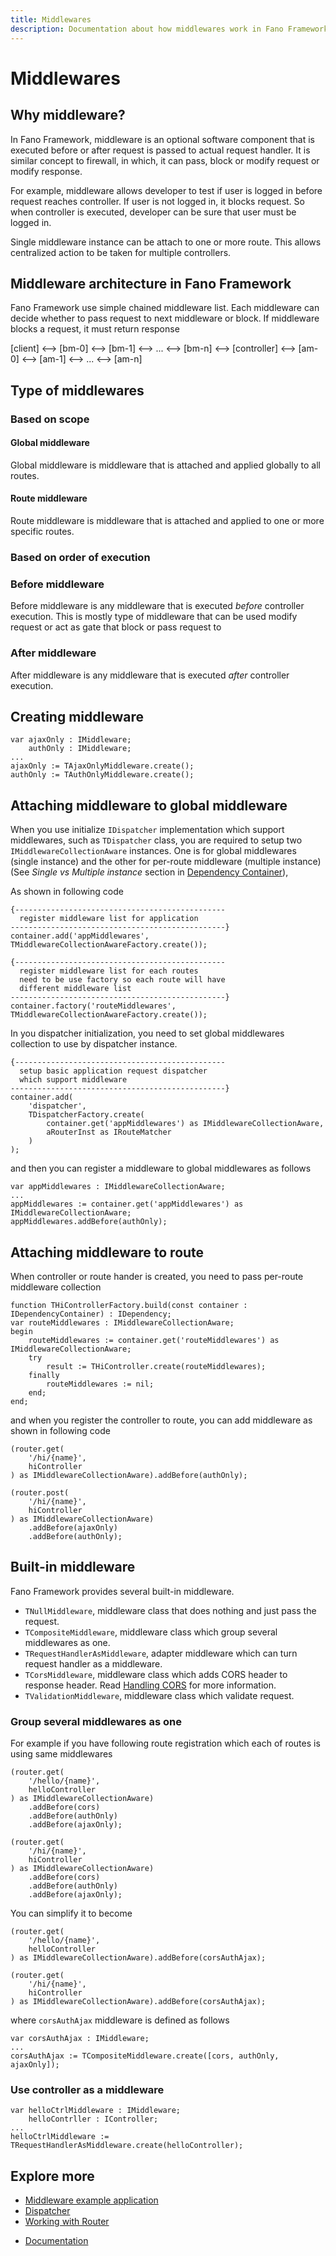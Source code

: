 ```yaml
---
title: Middlewares
description: Documentation about how middlewares work in Fano Framework
---
```


<h1 class="major">Middlewares</h1>

## Why middleware?

In Fano Framework, middleware is an optional software component that is executed before or after request is passed to actual request handler. It is similar concept to firewall, in which, it can pass, block or modify request or modify response.

For example, middleware allows developer to test if user is logged in before request reaches controller. If user is not logged in, it blocks request.
So when controller is executed, developer can be sure that user must be logged in.

Single middleware instance can be attach to one or more route. This allows centralized action to be taken for multiple controllers.

## Middleware architecture in Fano Framework

Fano Framework use simple chained middleware list. Each middleware can decide whether to pass request to next middleware or block. If middleware blocks a request, it must return response

[client] <--> [bm-0] <--> [bm-1] <--> ... <--> [bm-n] <--> [controller] <--> [am-0] <--> [am-1] <--> ... <--> [am-n]

## Type of middlewares

### Based on scope

#### Global middleware

Global middleware is middleware that is attached and applied globally to all routes.

#### Route middleware

Route middleware is middleware that is attached and applied to one or more specific routes.

### Based on order of execution

### Before middleware

Before middleware is any middleware that is executed *before* controller execution. This is mostly type of middleware that can be used modify request or act as gate that block or pass request to

### After middleware

After middleware is any middleware that is executed *after* controller execution.


## Creating middleware

```
var ajaxOnly : IMiddleware;
    authOnly : IMiddleware;
...
ajaxOnly := TAjaxOnlyMiddleware.create();
authOnly := TAuthOnlyMiddleware.create();
```

## Attaching middleware to global middleware

When you use initialize `IDispatcher` implementation which support middlewares, such as `TDispatcher` class, you are required to setup two `IMiddlewareCollectionAware` instances. One is for global middlewares (single instance) and the other for per-route middleware (multiple instance) (See *Single vs Multiple instance* section in [Dependency Container](/depdendency-container)),

As shown in following code

```
{-----------------------------------------------
  register middleware list for application
------------------------------------------------}
container.add('appMiddlewares', TMiddlewareCollectionAwareFactory.create());

{-----------------------------------------------
  register middleware list for each routes
  need to be use factory so each route will have
  different middleware list
------------------------------------------------}
container.factory('routeMiddlewares', TMiddlewareCollectionAwareFactory.create());
```

In you dispatcher initialization, you need to set global middlewares collection to use by dispatcher instance.

```
{-----------------------------------------------
  setup basic application request dispatcher
  which support middleware
------------------------------------------------}
container.add(
    'dispatcher',
    TDispatcherFactory.create(
        container.get('appMiddlewares') as IMiddlewareCollectionAware,
        aRouterInst as IRouteMatcher
    )
);
```

and then you can register a middleware to global middlewares as follows

```
var appMiddlewares : IMiddlewareCollectionAware;
...
appMiddlewares := container.get('appMiddlewares') as IMiddlewareCollectionAware;
appMiddlewares.addBefore(authOnly);
```

## Attaching middleware to route

When controller or route hander is created, you need to pass per-route middleware collection

```
function THiControllerFactory.build(const container : IDependencyContainer) : IDependency;
var routeMiddlewares : IMiddlewareCollectionAware;
begin
    routeMiddlewares := container.get('routeMiddlewares') as IMiddlewareCollectionAware;
    try
        result := THiController.create(routeMiddlewares);
    finally
        routeMiddlewares := nil;
    end;
end;

```

and when you register the controller to route, you can add middleware as shown in following code

```
(router.get(
    '/hi/{name}',
    hiController
) as IMiddlewareCollectionAware).addBefore(authOnly);

(router.post(
    '/hi/{name}',
    hiController
) as IMiddlewareCollectionAware)
    .addBefore(ajaxOnly)
    .addBefore(authOnly);
```

## Built-in middleware

Fano Framework provides several built-in middleware.

- `TNullMiddleware`, middleware class that does nothing and just pass the request.
- `TCompositeMiddleware`, middleware class which group several middlewares as one.
- `TRequestHandlerAsMiddleware`, adapter middleware which can turn request handler as a middleware.
- `TCorsMiddleware`, middleware class which adds CORS header to response header. Read [Handling CORS](/security/handling-cors) for more information.
- `TValidationMiddleware`, middleware class which validate request.

### Group several middlewares as one

For example if you have following route registration which each of routes is using same
middlewares

```
(router.get(
    '/hello/{name}',
    helloController
) as IMiddlewareCollectionAware)
    .addBefore(cors)
    .addBefore(authOnly)
    .addBefore(ajaxOnly);

(router.get(
    '/hi/{name}',
    hiController
) as IMiddlewareCollectionAware)
    .addBefore(cors)
    .addBefore(authOnly)
    .addBefore(ajaxOnly);
```

You can simplify it to become

```
(router.get(
    '/hello/{name}',
    helloController
) as IMiddlewareCollectionAware).addBefore(corsAuthAjax);

(router.get(
    '/hi/{name}',
    hiController
) as IMiddlewareCollectionAware).addBefore(corsAuthAjax);
```

where `corsAuthAjax` middleware is defined as follows

```
var corsAuthAjax : IMiddleware;
...
corsAuthAjax := TCompositeMiddleware.create([cors, authOnly, ajaxOnly]);
```

### Use controller as a middleware

```
var helloCtrlMiddleware : IMiddleware;
    helloContrller : IController;
...
helloCtrlMiddleware := TRequestHandlerAsMiddleware.create(helloController);
```

## Explore more

- [Middleware example application](/examples)
- [Dispatcher](/dispatcher)
- [Working with Router](/working-with-router)

<ul class="actions">
    <li><a href="/documentation" class="button">Documentation</a></li>
</ul>
